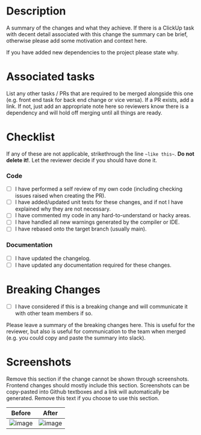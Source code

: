 # Description

A summary of the changes and what they achieve. If there is a ClickUp task with decent detail associated with this change the summary can be brief, otherwise please add some motivation and context here.

If you have added new dependencies to the project please state why. 

# Associated tasks

List any other tasks / PRs that are required to be merged alongside this one (e.g. front end task for back end change or vice versa). If a PR exists, add a link. If not, just add an appropriate note here so reviewers know there is a dependency and will hold off merging until all things are ready.

# Checklist

If any of these are not applicable, strikethrough the line `~like this~`. **Do not delete it!**. Let the reviewer decide if you should have done it.

### Code
- [ ] I have performed a self review of my own code (including checking issues raised when creating the PR).
- [ ] I have added/updated unit tests for these changes, and if not I have explained why they are not necessary.
- [ ] I have commented my code in any hard-to-understand or hacky areas.
- [ ] I have handled all new warnings generated by the compiler or IDE.
- [ ] I have rebased onto the target branch (usually main).
      
### Documentation
- [ ] I have updated the changelog.
- [ ] I have updated any documentation required for these changes.

# Breaking Changes
- [ ] I have considered if this is a breaking change and will communicate it with other team members if so.

Please leave a summary of the breaking changes here. This is useful for the reviewer, but also is useful for communication to the team when merged (e.g. you could copy and paste the summary into slack).

# Screenshots

Remove this section if the change cannot be shown through screenshots. Frontend changes should mostly include this section.
Screenshots can be copy-pasted into Github textboxes and a link will automatically be generated.
Remove this text if you choose to use this section.

| Before | After |
| --- | --- |
| ![image](image-link-here) | ![image](image-link-here) |

